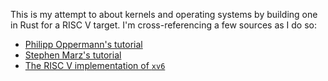 This is my attempt to about kernels and operating systems by building one in Rust for a RISC V target.
I'm cross-referencing a few sources as I do so:
- [Philipp Oppermann's tutorial](https://os.phil-opp.com/)
- [Stephen Marz's tutorial](http://osblog.stephenmarz.com/index.html)
- [The RISC V implementation of `xv6`](https://github.com/mit-pdos/xv6-riscv)
